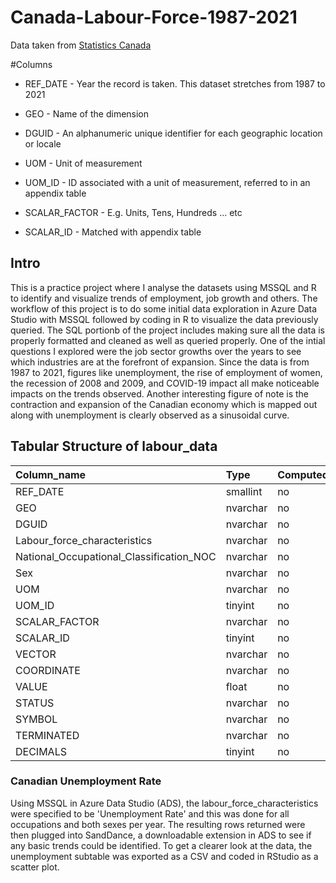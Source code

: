 # Canada-Labour-Force-1987-2021

Data taken from [Statistics Canada](statcan.gc.ca)

#Columns

* REF_DATE - Year the record is taken. This dataset stretches from 1987 to 2021

* GEO - Name of the dimension

* DGUID - An alphanumeric unique identifier for each geographic location or locale

* UOM - Unit of measurement

* UOM_ID - ID associated with a unit of measurement, referred to in an appendix table

* SCALAR_FACTOR - E.g. Units, Tens, Hundreds ... etc

* SCALAR_ID - Matched with appendix table

## Intro

This is a practice project where I analyse the datasets using MSSQL and R to identify and visualize trends of employment, job growth and others. The workflow of this project is to do some initial data exploration in Azure Data Studio with MSSQL followed by coding in R to visualize the data previously queried. The SQL portionb of the project includes making sure all the data is properly formatted and cleaned as well as queried properly.  One of the intial questions I explored were the job sector growths over the years to see which industries are at the forefront of expansion. Since the data is from 1987 to 2021, figures like unemployment, the rise of employment of women, the recession of 2008 and 2009, and COVID-19 impact all make noticeable impacts on the trends observed. Another interesting figure of note is the contraction and expansion of the Canadian economy which is mapped out along with unemployment is clearly observed as a sinusoidal curve.

## Tabular Structure of labour_data

|Column_name|	Type|	Computed |Length|
|:--|:--|:--|:--|
|REF_DATE|	smallint	|no	|2|
|GEO|	nvarchar	|no	|100|
|DGUID|	nvarchar	|no	|100|
|Labour_force_characteristics|	nvarchar	|no	|100|
|National_Occupational_Classification_NOC|	nvarchar	|no	|200|
|Sex|	nvarchar	|no	|100|
|UOM|	nvarchar	|no	|100|
|UOM_ID|	tinyint	|no	|1|
|SCALAR_FACTOR|	nvarchar	|no	|100|
|SCALAR_ID|	tinyint	|no	|1|
|VECTOR| nvarchar	|no	|100|
|COORDINATE|	nvarchar	|no	|100|
|VALUE|	float	|no	|8|
|STATUS|	nvarchar	|no	|100|
|SYMBOL|	nvarchar	|no	|2|
|TERMINATED|	nvarchar	|no	|2|
|DECIMALS|	tinyint	|no	|1|


### Canadian Unemployment Rate

Using MSSQL in Azure Data Studio (ADS), the labour_force_characteristics were specified to be 'Unemployment Rate' and this was done for all occupations and both sexes per year. The resulting rows returned were then plugged into SandDance, a downloadable extension in ADS to see if any basic trends could be identified. To get a clearer look at the data, the unemployment subtable was exported as a CSV and coded in RStudio as a scatter plot.



